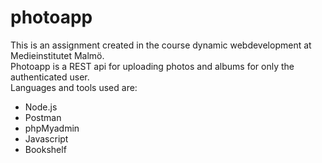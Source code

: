 # photoapp
This is an assignment created in the course dynamic webdevelopment at Medieinstitutet Malmö. <br> Photoapp is a REST api for uploading photos and albums for only the authenticated user. 
<br>Languages and tools used are: <br>
- Node.js
- Postman
- phpMyadmin
- Javascript
- Bookshelf
